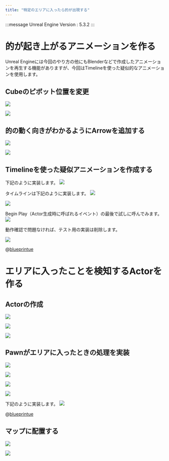 ```yaml
---
title: "特定のエリアに入ったら的が出現する"
---
```

:::message
Unreal Engine Version : 5.3.2
:::

# 的が起き上がるアニメーションを作る
Unreal Engineには今回のやり方の他にもBlenderなどで作成したアニメーションを再生する機能がありますが、今回はTimelineを使った疑似的なアニメーションを使用します。

## Cubeのピボット位置を変更

![](https://storage.googleapis.com/zenn-user-upload/b92e5f4d3dbe-20240113.png)

![](https://storage.googleapis.com/zenn-user-upload/60e32665b03b-20240113.png)

## 的の動く向きがわかるようにArrowを追加する
![](https://storage.googleapis.com/zenn-user-upload/52d45221cc14-20240113.png)

![](https://storage.googleapis.com/zenn-user-upload/36481a2eff07-20240113.png)

## Timelineを使った疑似アニメーションを作成する
下記のように実装します。
![](https://storage.googleapis.com/zenn-user-upload/1d13cc19e276-20240113.png)

タイムラインは下記のように実装します。
![](https://storage.googleapis.com/zenn-user-upload/d19bee0bf6bf-20240113.png)

![](https://storage.googleapis.com/zenn-user-upload/6a21fd4a6804-20240113.png)


Begin Play（Actor生成時に呼ばれるイベント）の最後で試しに呼んでみます。
![](https://storage.googleapis.com/zenn-user-upload/643781c9a58b-20240113.png)

動作確認で問題なければ、テスト用の実装は削除します。

![](https://storage.googleapis.com/zenn-user-upload/39ff43872bef-20240113.png)


@[blueprintue](https://blueprintue.com/render/kt4hrzit/)


# エリアに入ったことを検知するActorを作る

## Actorの作成
![](https://storage.googleapis.com/zenn-user-upload/8c52caf56a8c-20240113.png)


![](https://storage.googleapis.com/zenn-user-upload/f0710b37b9ad-20240113.png)


![](https://storage.googleapis.com/zenn-user-upload/1992a83403cb-20240113.png)

## Pawnがエリアに入ったときの処理を実装
![](https://storage.googleapis.com/zenn-user-upload/0e98f78fcfcf-20240113.png)

![](https://storage.googleapis.com/zenn-user-upload/5d43ca381151-20240113.png)

![](https://storage.googleapis.com/zenn-user-upload/177e5e13c72d-20240113.png)

![](https://storage.googleapis.com/zenn-user-upload/b58c0e6ed64c-20240113.png)

下記のように実装します。
![](https://storage.googleapis.com/zenn-user-upload/3456b12122fc-20240113.png)


@[blueprintue](https://blueprintue.com/render/pn_4qzng/)


## マップに配置する

![](https://storage.googleapis.com/zenn-user-upload/8a0476f4b3fc-20240113.png)

![](https://storage.googleapis.com/zenn-user-upload/3d51793ee211-20240113.png)